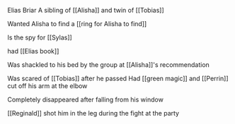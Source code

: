 Elias Briar
A sibling of [[Alisha]] and twin of [[Tobias]]

Wanted Alisha to find a [[ring for Alisha to find]]

Is the spy for [[Sylas]]

had [[Elias book]] 

Was shackled to his bed by the group at [[Alisha]]'s recommendation 

Was scared of [[Tobias]] after he passed
Had [[green magic]] and [[Perrin]] cut off his arm at the elbow

Completely disappeared after falling from his window

[[Reginald]] shot him in the leg during the fight at the party